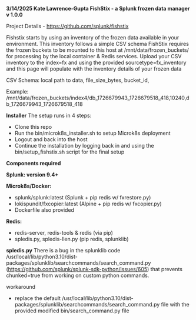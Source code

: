 **3/14/2025 Kate Lawrence-Gupta
FishStix - a Splunk frozen data manager 
v 1.0.0**

Project Details - https://github.com/splunk/fishstix

Fishstix starts by using an inventory of the frozen data available in your environment. This inventory follows a simple CSV schema
FishStix requires the frozen buckets to be mounted to this host at /mnt/data/frozen_buckets/ for processing by the local container & Redis services.
Upload your CSV inventory to the index=fx and using the provided sourcetype=fx_inventory and this page will populate with the inventory details of your frozen data

CSV Schema:
local path to data,
  file_size_bytes,
    bucket_id,
      

Example:
/mnt/data/frozen_buckets/index4/db_1726679943_1726679518_418,10240,db_1726679943_1726679518_418

**Installer**
The setup runs in 4 steps:

- Clone this repo
- Run the bin/microk8s_installer.sh to setup Microk8s deployment
- Logout and back into the host
- Continue the installation by logging back in and using the bin/setup_fishstix.sh script for the final setup

**Components required**

**Splunk: version 9.4+**

**Microk8s/Docker:**
- splunk/splunk:latest (Splunk + pip redis w/ fxrestore.py)
- lokispundit/fxcopier:latest (Alpine + pip redis w/ fxcopier.py)
- Dockerfile also provided


**Redis:**
- redis-server, redis-tools & redis (via pip)
- spledis.py, spledis-llen.py (pip redis, splunklib)

**spledis.py**
There is a bug in the splunklib code /usr/local/lib/python3.10/dist-packages/splunklib/searchcommands/search_command.py (https://github.com/splunk/splunk-sdk-python/issues/605) that prevents chunked=true from working on custom python commands.

workaround
* replace the default /usr/local/lib/python3.10/dist-packages/splunklib/searchcommands/search_command.py file with the provided modified bin/search_command.py file

